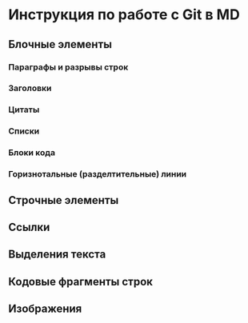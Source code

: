 # Инструкция по работе с Git в MD

## Блочные элементы

### Параграфы и разрывы строк

###  Заголовки

### Цитаты

### Списки

### Блоки кода

### Горизнотальные (разделтительные) линии

## Строчные элементы

## Ссылки

## Выделения текста

## Кодовые фрагменты строк

## Изображения